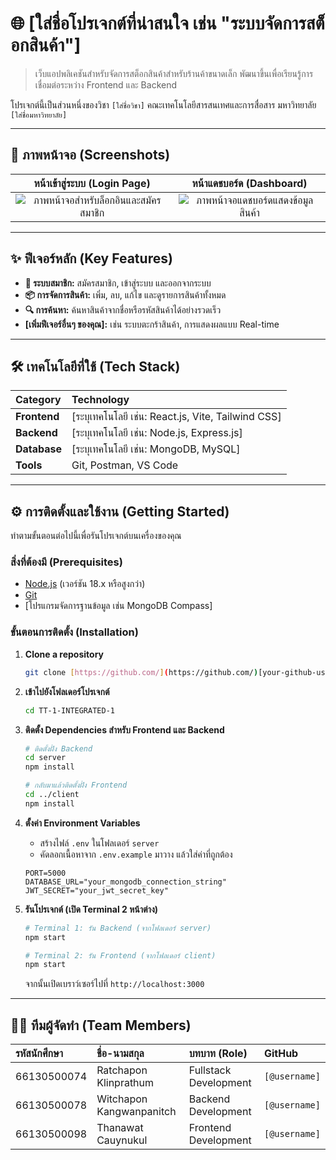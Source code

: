 # 🌐 [ใส่ชื่อโปรเจกต์ที่น่าสนใจ เช่น "ระบบจัดการสต็อกสินค้า"]

> เว็บแอปพลิเคชันสำหรับจัดการสต็อกสินค้าสำหรับร้านค้าขนาดเล็ก พัฒนาขึ้นเพื่อเรียนรู้การเชื่อมต่อระหว่าง Frontend และ Backend

โปรเจกต์นี้เป็นส่วนหนึ่งของวิชา `[ใส่ชื่อวิชา]` คณะเทคโนโลยีสารสนเทศและการสื่อสาร มหาวิทยาลัย `[ใส่ชื่อมหาวิทยาลัย]`

---

## 📸 ภาพหน้าจอ (Screenshots)

| หน้าเข้าสู่ระบบ (Login Page) | หน้าแดชบอร์ด (Dashboard) |
| :---: | :---: |
| ![ภาพหน้าจอสำหรับล็อกอินและสมัครสมาชิก](https://github.com/user-attachments/assets/6c1e6632-a93d-49ca-b58d-51f583b681f6) | ![ภาพหน้าจอแดชบอร์ดแสดงข้อมูลสินค้า](https://github.com/user-attachments/assets/398a847d-b2ce-42cb-a028-b24cf52c7289) |

---

## ✨ ฟีเจอร์หลัก (Key Features)

* **👤 ระบบสมาชิก:** สมัครสมาชิก, เข้าสู่ระบบ และออกจากระบบ
* **📦 การจัดการสินค้า:** เพิ่ม, ลบ, แก้ไข และดูรายการสินค้าทั้งหมด
* **🔍 การค้นหา:** ค้นหาสินค้าจากชื่อหรือรหัสสินค้าได้อย่างรวดเร็ว
* **[เพิ่มฟีเจอร์อื่นๆ ของคุณ]:** เช่น ระบบตะกร้าสินค้า, การแสดงผลแบบ Real-time

---

## 🛠️ เทคโนโลยีที่ใช้ (Tech Stack)

| Category | Technology |
| :--- | :--- |
| **Frontend** | [ระบุเทคโนโลยี เช่น: React.js, Vite, Tailwind CSS] |
| **Backend** | [ระบุเทคโนโลยี เช่น: Node.js, Express.js] |
| **Database** | [ระบุเทคโนโลยี เช่น: MongoDB, MySQL] |
| **Tools** | Git, Postman, VS Code |

---

## ⚙️ การติดตั้งและใช้งาน (Getting Started)

ทำตามขั้นตอนต่อไปนี้เพื่อรันโปรเจกต์บนเครื่องของคุณ

### สิ่งที่ต้องมี (Prerequisites)

* [Node.js](https://nodejs.org/) (เวอร์ชัน 18.x หรือสูงกว่า)
* [Git](https://git-scm.com/)
* [โปรแกรมจัดการฐานข้อมูล เช่น MongoDB Compass]

### ขั้นตอนการติดตั้ง (Installation)

1.  **Clone a repository**
    ```sh
    git clone [https://github.com/](https://github.com/)[your-github-username]/TT-1-INTEGRATED-1.git
    ```

2.  **เข้าไปยังโฟลเดอร์โปรเจกต์**
    ```sh
    cd TT-1-INTEGRATED-1
    ```

3.  **ติดตั้ง Dependencies สำหรับ Frontend และ Backend**
    ```sh
    # ติดตั้งฝั่ง Backend
    cd server
    npm install

    # กลับมาแล้วติดตั้งฝั่ง Frontend
    cd ../client
    npm install
    ```

4.  **ตั้งค่า Environment Variables**
    * สร้างไฟล์ `.env` ในโฟลเดอร์ `server`
    * คัดลอกเนื้อหาจาก `.env.example` มาวาง แล้วใส่ค่าที่ถูกต้อง
    ```
    PORT=5000
    DATABASE_URL="your_mongodb_connection_string"
    JWT_SECRET="your_jwt_secret_key"
    ```

5.  **รันโปรเจกต์ (เปิด Terminal 2 หน้าต่าง)**
    ```sh
    # Terminal 1: รัน Backend (จากโฟลเดอร์ server)
    npm start

    # Terminal 2: รัน Frontend (จากโฟลเดอร์ client)
    npm start
    ```
    จากนั้นเปิดเบราว์เซอร์ไปที่ `http://localhost:3000`

---

## 🧑‍💻 ทีมผู้จัดทำ (Team Members)

| รหัสนักศึกษา | ชื่อ-นามสกุล | บทบาท (Role) | GitHub |
| :--- | :--- | :--- | :--- |
| 66130500074 | Ratchapon Klinprathum | Fullstack Development | `[@username]` |
| 66130500078 | Witchapon Kangwanpanitch | Backend Development | `[@username]` |
| 66130500098 | Thanawat Cauynukul | Frontend Development | `[@username]` |
